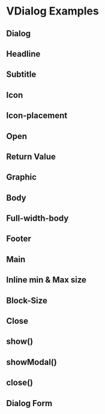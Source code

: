 # VDialog Examples

## Dialog

<code-tab>
<template #example>
<DialogExample />
</template>
<template #code>

```vue
<!--@include: ./components/dialog/DialogExample.vue -->
```

</template>
</code-tab>

## Headline

<code-tab>
<template #example>
<HeadlineExample />
</template>
<template #code>

```vue
<!--@include: ./components/dialog/HeadlineExample.vue -->
```

</template>
</code-tab>

## Subtitle

<code-tab>
<template #example>
<SubtitleExample />
</template>
<template #code>

```vue
<!--@include: ./components/dialog/SubtitleExample.vue -->
```

</template>
</code-tab>

## Icon

<code-tab>
<template #example>
<IconExample />
</template>
<template #code>

```vue
<!--@include: ./components/dialog/IconExample.vue -->
```

</template>
</code-tab>

## Icon-placement

<code-tab>
<template #example>
<IconPlacementExample />
</template>
<template #code>

```vue
<!--@include: ./components/dialog/IconPlacementExample.vue -->
```

</template>
</code-tab>

## Open

<code-tab>
<template #example>
<OpenExample />
</template>
<template #code>

```vue
<!--@include: ./components/dialog/OpenExample.vue -->
```

</template>
</code-tab>

## Return Value

<code-tab>
<template #example>
<ReturnValueExample />
</template>
<template #code>

```vue
<!--@include: ./components/dialog/ReturnValueExample.vue -->
```

</template>
</code-tab>

## Graphic

<code-tab>
<template #example>
<GraphicExample />
</template>
<template #code>

```vue
<!--@include: ./components/dialog/GraphicExample.vue -->
```

</template>
</code-tab>

## Body

<code-tab>
<template #example>
<BodyExample />
</template>
<template #code>

```vue
<!--@include: ./components/dialog/BodyExample.vue -->
```

</template>
</code-tab>

## Full-width-body

<code-tab>
<template #example>
<FullWidthBodyExample />
</template>
<template #code>

```vue
<!--@include: ./components/dialog/FullWidthBodyExample.vue -->
```

</template>
</code-tab>

## Footer

<code-tab>
<template #example>
<FooterExample />
</template>
<template #code>

```vue
<!--@include: ./components/dialog/FooterExample.vue -->
```

</template>
</code-tab>

## Main

<code-tab>
<template #example>
<MainExample />
</template>
<template #code>

```vue
<!--@include: ./components/dialog/MainExample.vue -->
```

</template>
</code-tab>

## Inline min & Max size

<code-tab>
<template #example>
<InlineMinMaxSizeExample />
</template>
<template #code>

```vue
<!--@include: ./components/dialog/InlineMinMaxSizeExample.vue -->
```

</template>
</code-tab>

## Block-Size

<code-tab>
<template #example>
<BlockSizeExample />
</template>
<template #code>

```vue
<!--@include: ./components/dialog/BlockSizeExample.vue -->
```

</template>
</code-tab>

## Close

<code-tab>
<template #example>
<CloseEventExample />
</template>
<template #code>

```vue
<!--@include: ./components/dialog/CloseEventExample.vue -->
```

</template>
</code-tab>

## show()

<code-tab>
<template #example>
<ShowExample />
</template>
<template #code>

```vue
<!--@include: ./components/dialog/ShowExample.vue -->
```

</template>
</code-tab>

## showModal()

<code-tab>
<template #example>
<ShowModalExample />
</template>
<template #code>

```vue
<!--@include: ./components/dialog/ShowModalExample.vue -->
```

</template>
</code-tab>

## close()

<code-tab>
<template #example>
<CloseExample />
</template>
<template #code>

```vue
<!--@include: ./components/dialog/CloseExample.vue -->
```

</template>
</code-tab>

## Dialog Form

<code-tab>
<template #example>
<DialogFormExample />
</template>
<template #code>

```vue
<!--@include: ./components/dialog/DialogFormExample.vue -->
```

</template>
</code-tab>

<script setup lang="ts">
import CodeTab from '../custom/CodeTab.vue';
import { defineClientComponent } from 'vitepress';

const DialogExample = defineClientComponent(() =>  import('./components/dialog/DialogExample.vue'));
const HeadlineExample = defineClientComponent(() =>  import('./components/dialog/HeadlineExample.vue'));
const SubtitleExample = defineClientComponent(() =>  import('./components/dialog/SubtitleExample.vue'));
const IconExample = defineClientComponent(() =>  import('./components/dialog/IconExample.vue'));
const IconPlacementExample = defineClientComponent(() =>  import('./components/dialog/IconPlacementExample.vue'));
const OpenExample = defineClientComponent(() =>  import('./components/dialog/OpenExample.vue'));
const ReturnValueExample = defineClientComponent(() =>  import('./components/dialog/ReturnValueExample.vue'));
const GraphicExample = defineClientComponent(() =>  import('./components/dialog/GraphicExample.vue'));
const BodyExample = defineClientComponent(() =>  import('./components/dialog/BodyExample.vue'));
const FullWidthBodyExample = defineClientComponent(() =>  import('./components/dialog/FullWidthBodyExample.vue'));
const FooterExample = defineClientComponent(() =>  import('./components/dialog/FooterExample.vue'));
const MainExample = defineClientComponent(() =>  import('./components/dialog/MainExample.vue'));
const InlineMinMaxSizeExample = defineClientComponent(() =>  import('./components/dialog/InlineMinMaxSizeExample.vue'));
const BlockSizeExample = defineClientComponent(() =>  import('./components/dialog/BlockSizeExample.vue'));
const CloseEventExample = defineClientComponent(() =>  import('./components/dialog/CloseEventExample.vue'));
const ShowExample = defineClientComponent(() =>  import('./components/dialog/ShowExample.vue'));
const ShowModalExample = defineClientComponent(() =>  import('./components/dialog/ShowModalExample.vue'));
const CloseExample = defineClientComponent(() =>  import('./components/dialog/CloseExample.vue'));
const DialogFormExample = defineClientComponent(() =>  import('./components/dialog/DialogFormExample.vue'));
</script>
